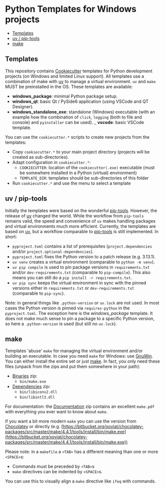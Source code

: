 # Python Templates for Windows projects

- [Templates](#templates)
- [uv / pip-tools](#uv--pip-tools)
- [make](#make)

## Templates

This repository contains [Cookiecutter](https://cookiecutter.readthedocs.io/) templates for Python development projects (on Windows and limited Linux support). All templates use a combination of make with [uv](https://docs.astral.sh/uv/) to manage a virtual environment. `uv` and `make` MUST be preinstalled in the OS. These templates are available:

- __windows_package__: minimal Python package setup.
- __windows_qt__: basic Qt / PySide6 application (using VSCode and QT Designer).
- __windows_standalone_exe__: standalone (Windows) executable (with an example how the combination of `click`, `logging` (both to file and console) and `pyinstaller` can be used).
_ __vscode__: basic VSCode template.

You can use the `cookiecutter.*` scripts to create new projects from the templates:

- Copy `cookiecutter.*` to your main project directory (projects will be created as sub-directories).
- Adapt configuration in `cookiecutter.*`:
  - `COOKIECUTTER`: location of the `cookiecutter(.exe)` executable (must be somewhere installed in a Python (virtual) environment)
  - `TEMPLATE_DIR`: templates should be sub-directories of this folder
- Run `cookiecutter.*` and use the menu to select a template

## uv / pip-tools

Initially the templates were based on the wonderful [pip-tools](https://pip-tools.readthedocs.io/en/latest/). However, the release of [uv](https://docs.astral.sh/uv/) changed the world. While the workflow from `pip-tools` remains valid, the speed and convenience of `uv` makes handling packages and virtual environments much more efficient. Currently, the templates are based on [uv](https://docs.astral.sh/uv/), but a workflow comparable to [pip-tools](https://pip-tools.readthedocs.io/en/latest/) is still implemented. In short:

- `pyproject.toml` contains a list of prerequisites (`project.dependencies` and/or `project.optional-dependencies`).
- `pyproject.toml` fixes the Python version to a patch release (e.g. 3.13.1).
- `uv venv` creates a virtual environment (comparable to `python -m venv`).
- `uv pip compile` is used to pin package versions in `requirements.txt` and/or `dev-requirements.txt` (comparable to `pip-compile`). This also means you can still do a `pip install -r requirements.txt`.
- `uv pip sync` keeps the virtual environment in sync with the pinned versions either in `requirements.txt` or `dev-requirements.txt` (comparable to `pip-sync`).

Note: in general things like `.python-version` or `uv.lock` are not used. In most cases the Python version is pinned via `requires-python` in the `pyproject.toml`. The exception here is the *windows_package* template. It does not make much sense to pin a package to a specific Python version, so here a `.python-version` is used (but still no `uv.lock`).

## make

Templates 'abuse' `make` for managing the virtual environment and/or building an executable. In case you need `make` for Windows: use [GnuWin](http://gnuwin32.sourceforge.net/). You can either install the entire set or just [make](http://gnuwin32.sourceforge.net/packages/make.htm). In fact, you only need these files (unpack from the zips and put them somewhere in your path):

- [Binaries](http://gnuwin32.sourceforge.net/downlinks/make-bin-zip.php) zip:
  - `bin/make.exe`
- [Dependencies](http://gnuwin32.sourceforge.net/downlinks/make-dep-zip.php) zip:
  - `bin/libiconv2.dll`
  - `bin/libintl3.dll`

For documentation: the [Documentation](http://gnuwin32.sourceforge.net/downlinks/make-doc-zip.php) zip contains an excellent `make.pdf` with everything you ever want to know about `make`.

If you want a bit more modern `make` you can use the version from [Chocolatey](https://community.chocolatey.org/packages/make) or directly (e.g. [https://bitbucket.org/xoviat/chocolatey-packages/src/master/make/4.4.1/tools/install/bin/make.exe](https://bitbucket.org/xoviat/chocolatey-packages/src/master/make/4.4.1/tools/install/bin/make.exe))

Please note: in a `makefile` a `<TAB>` has a different meaning than one or more `<SPACE>`s:

- Commands must be preceded by `<TAB>`s
- `make` directives can be indented by `<SPACE>`s.

You can use this to visually align a `make` directive like `ifeq` with commands.
